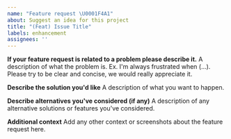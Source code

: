 ```yaml
---
name: "Feature request \U0001F4A1"
about: Suggest an idea for this project
title: "(Feat) Issue Title"
labels: enhancement
assignees: ''
---
```


**If your feature request is related to a problem please describe it.**
A description of what the problem is. Ex. I'm always frustrated when (...). Please try to be clear and concise, we would really appreciate it.

**Describe the solution you'd like**
A description of what you want to happen.

**Describe alternatives you've considered (if any)**
A description of any alternative solutions or features you've considered.

**Additional context**
Add any other context or screenshots about the feature request here.
